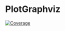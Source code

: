 # PlotGraphviz

[![Coverage](https://codecov.io/gh/tragisch/PlotGraphviz.jl/branch/master/graph/badge.svg)](https://codecov.io/gh/tragisch/PlotGraphviz.jl)
